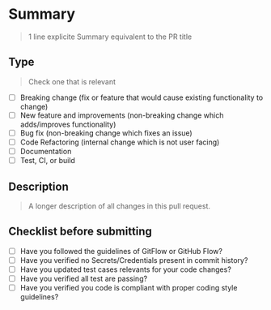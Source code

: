 # Summary
> 1 line explicite Summary equivalent to the PR title

## Type
> Check one that is relevant
* [ ] Breaking change (fix or feature that would cause existing functionality to change)
* [ ] New feature and improvements (non-breaking change which adds/improves functionality)
* [ ] Bug fix (non-breaking change which fixes an issue)
* [ ] Code Refactoring (internal change which is not user facing)
* [ ] Documentation
* [ ] Test, CI, or build

## Description
> A longer description of all changes in this pull request.

## Checklist before submitting
* [ ] Have you followed the guidelines of GitFlow or GitHub Flow?
* [ ] Have you verified no Secrets/Credentials present in commit history?
* [ ] Have you updated test cases relevants for your code changes?
* [ ] Have you verified all test are passing?
* [ ] Have you verified you code is compliant with proper coding style guidelines?

